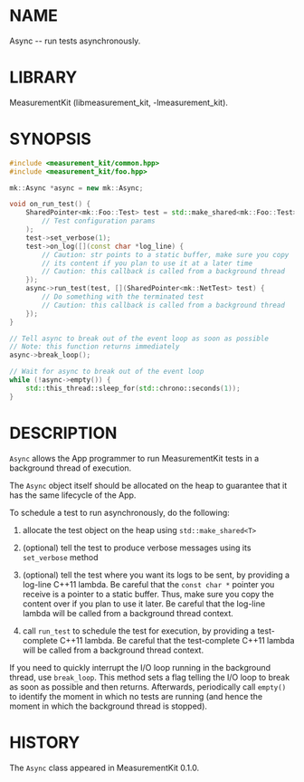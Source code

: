 # NAME
Async -- run tests asynchronously.

# LIBRARY
MeasurementKit (libmeasurement\_kit, -lmeasurement\_kit).

# SYNOPSIS
```C++
#include <measurement_kit/common.hpp>
#include <measurement_kit/foo.hpp>

mk::Async *async = new mk::Async;

void on_run_test() {
    SharedPointer<mk::Foo::Test> test = std::make_shared<mk::Foo::Test>(
        // Test configuration params
    );
    test->set_verbose(1);
    test->on_log([](const char *log_line) {
        // Caution: str points to a static buffer, make sure you copy
        // its content if you plan to use it at a later time
        // Caution: this callback is called from a background thread
    });
    async->run_test(test, [](SharedPointer<mk::NetTest> test) {
        // Do something with the terminated test
        // Caution: this callback is called from a background thread
    });
}

// Tell async to break out of the event loop as soon as possible
// Note: this function returns immediately
async->break_loop();

// Wait for async to break out of the event loop
while (!async->empty()) {
    std::this_thread::sleep_for(std::chrono::seconds(1));
}
```

# DESCRIPTION

`Async` allows the App programmer to run MeasurementKit tests
in a background thread of execution.

The `Async` object itself should be allocated on the heap to guarantee
that it has the same lifecycle of the App.

To schedule a test to run asynchronously, do the following:

1. allocate the test object on the heap using `std::make_shared<T>`

2. (optional) tell the test to produce verbose messages using
   its `set_verbose` method

3. (optional) tell the test where you want its logs to be sent, by providing
   a log-line C++11 lambda. Be careful that the `const char *` pointer you
   receive is a pointer to a static buffer. Thus, make sure you copy the
   content over if you plan to use it later. Be careful that the log-line
   lambda will be called from a background thread context.

4. call `run_test` to schedule the test for execution, by providing a
   test-complete C++11 lambda. Be careful that the test-complete C++11
   lambda will be called from a background thread context.

If you need to quickly interrupt the I/O loop running in the background
thread, use `break_loop`. This method sets a flag telling the I/O loop to
break as soon as possible and then returns. Afterwards, periodically
call `empty()` to identify the moment in which no tests are running (and
hence the moment in which the background thread is stopped).

# HISTORY

The `Async` class appeared in MeasurementKit 0.1.0.
